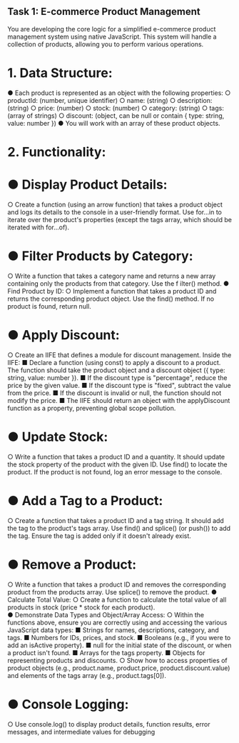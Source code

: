 ## Task 1: E-commerce Product Management 
You are developing the core logic for a simplified e-commerce product 
management system using native JavaScript. This system will handle a 
collection of products, allowing you to perform various operations. 
# 1. Data Structure: 
● Each product is represented as an object with the following properties: 
○ productId: (number, unique identifier) 
○ name: (string) 
○ description: (string) 
○ price: (number) 
○ stock: (number) 
○ category: (string) 
○ tags: (array of strings) 
○ discount: (object, can be null or contain { type: string, value: number }) 
● You will work with an array of these product objects. 
# 2. Functionality: 
# ● Display Product Details: 
○ Create a function (using an arrow function) that takes a product 
object and logs its details to the console in a user-friendly 
format. Use for...in to iterate over the product's properties (except 
the tags array, which should be iterated with for...of). 
# ● Filter Products by Category: 
○ Write a function that takes a category name and returns a new 
array containing only the products from that category. Use the 
f
 ilter() method. 
● Find Product by ID: 
○ Implement a function that takes a product ID and returns the 
corresponding product object. Use the find() method. If no 
product is found, return null. 
# ● Apply Discount: 
○ Create an IIFE that defines a module for discount management. 
Inside the IIFE: 
■ Declare a function (using const) to apply a discount to a 
product. The function should take the product object and a 
discount object ({ type: string, value: number }). 
■ If the discount type is "percentage", reduce the price by 
the given value. 
■ If the discount type is "fixed", subtract the value from the 
price. 
■ If the discount is invalid or null, the function should not 
modify the price. 
■ The IIFE should return an object with the applyDiscount 
function as a property, preventing global scope pollution. 
# ● Update Stock: 
○ Write a function that takes a product ID and a quantity. It 
should update the stock property of the product with the given 
ID. Use find() to locate the product. If the product is not found, 
log an error message to the console. 
# ● Add a Tag to a Product: 
○ Create a function that takes a product ID and a tag string. It 
should add the tag to the product's tags array. Use find() and 
splice() (or push()) to add the tag. Ensure the tag is added only if it 
doesn't already exist. 
# ● Remove a Product: 
○ Write a function that takes a product ID and removes the 
corresponding product from the products array. Use splice() to 
remove the product. 
● Calculate Total Value: 
○ Create a function to calculate the total value of all products in 
stock (price * stock for each product).  
● Demonstrate Data Types and Object/Array Access: 
○ Within the functions above, ensure you are correctly using and 
accessing the various JavaScript data types: 
■ Strings for names, descriptions, category, and tags. 
■ Numbers for IDs, prices, and stock. 
■ Booleans (e.g., if you were to add an isActive property). 
■ null for the initial state of the discount, or when a product 
isn't found. 
■ Arrays for the tags property. 
■ Objects for representing products and discounts. 
○ Show how to access properties of product objects (e.g., 
product.name, product.price, product.discount.value) and elements of 
the tags array (e.g., product.tags[0]). 
# ● Console Logging: 
○ Use console.log() to display product details, function results, error 
messages, and intermediate values for debugging
